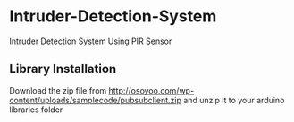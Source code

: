 # Intruder-Detection-System
Intruder Detection System Using PIR Sensor


## Library Installation
Download the zip file from http://osoyoo.com/wp-content/uploads/samplecode/pubsubclient.zip and unzip it to your arduino libraries folder

